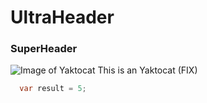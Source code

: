 # UltraHeader
### SuperHeader
![Image of Yaktocat](https://octodex.github.com/images/yaktocat.png)
This is an Yaktocat (FIX)

```csharp
  var result = 5;
```
